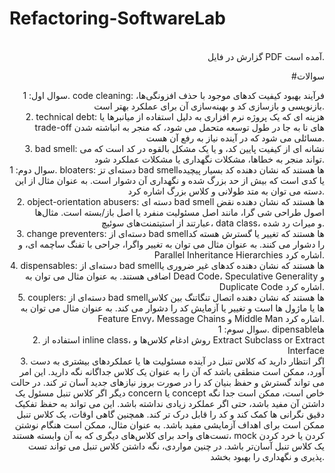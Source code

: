 # Refactoring-SoftwareLab
<div style="text-align: right"> 
  

  <br>
  <par style="text-align: right">
گزارش در فایل PDF آمده است.
  <br>
  
  #سوالات
  
  
 سوال اول: 1. code cleaning: فرآیند بهبود کیفیت کدهای موجود با حذف افزونگی‌ها، بازنویسی و بازسازی کد و بهینه‌سازی آن برای عملکرد بهتر است. 
  <br>
  2. technical debt: هزینه ای که یک پروژه نرم افزاری به دلیل استفاده از میانبرها یا trade-off های نا به جا در طول توسعه متحمل می شود، که منجر به انباشته شدن مسائلی می شود که در آینده نیاز به رفع آن هست.
 <br>
  3. bad smell: نشانه ای از کیفیت پایین کد،  و یا یک مشکل بالقوه در کد است که می تواند منجر به خطاها، مشکلات نگهداری یا مشکلات عملکرد شود.
  <br>
  سوال دوم: 1. bloaters: دسته‌ای تز bad smellها هستند که نشان دهنده کد بسیار پیچیده یا کدی است که بیش از حد بزرگ شده و نگهداری آن دشوار است. به عنوان مثال از این دسته می توان به متد طولانی و کلاس بزرگ اشاره کرد.
  <br>
    2. object-orientation abusers: دسته ای bad smell ها هستند که نشان دهنده نقض اصول طراحی شی گرا، مانند اصل مسئولیت منفرد یا اصل باز/بسته است. مثال‌ها عبارتند از استیتمنت‌های سوئیچ، data class، و میراث رد شده.
 <br>
  3. change preventers: دسته‌ای از bad smellها هستند که تغییر یا گسترش هسته کد را دشوار می کنند. به عنوان مثال می توان به تغییر واگرا، جراحی با تفنگ ساچمه ای، و Parallel Inheritance Hierarchies اشاره کرد.
  <br>
  4. dispensables: دسته‌ای از bad smellها هستند که نشان دهنده کدهای غیر ضروری یا اضافی هستند. به عنوان مثال می توان به Dead Code، Speculative Generality و Duplicate Code اشاره کرد.
  <br>
  5. couplers: دسته‌ای از bad smellها هستند که نشان دهنده اتصال تنگاتنگ بین کلاس ها یا ماژول ها است و تغییر یا آزمایش کد را دشوار می کند. به عنوان مثال می توان به Feature Envy، Message Chains و Middle Man اشاره کرد.
  <br>
  سوال سوم: 1. dipensableها
  <br>
  2. استفاده از inline class، روش ادغام کلاس‌ها و Extract Subclass or Extract Interface
  <br>
  3. اگر انتظار دارید که کلاس تنبل در آینده مسئولیت ها یا عملکردهای بیشتری به دست آورد، ممکن است منطقی باشد که آن را به عنوان یک کلاس جداگانه نگه دارید. این امر می تواند گسترش و حفظ بنیان کد را در صورت بروز نیازهای جدید آسان تر کند. در حالت دیگر اگر کلاس تنبل مسئول یک concern یا concept خاص است، ممکن است جدا نگه داشتن آن مفید باشد، حتی اگر عملکرد زیادی نداشته باشد. این می تواند به حفظ تفکیک دقیق نگرانی ها کمک کند و کد را قابل درک تر کند. همچنین گاهی اوقات، یک کلاس تنبل ممکن است برای اهداف آزمایشی مفید باشد. به عنوان مثال، ممکن است هنگام نوشتن تست‌های واحد برای کلاس‌های دیگری که به آن وابسته هستند، mock کردن یا خرد کردن یک کلاس تنبل آسان‌تر باشد. در چنین مواردی، نگه داشتن کلاس تنبل می تواند تست پذیری و نگهداری را بهبود بخشد.
  
</div>
